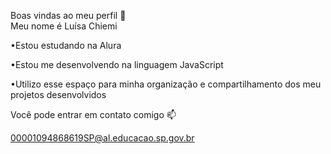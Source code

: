 Boas vindas ao meu perfil 🌹   
Meu nome é Luísa Chiemi 

•Estou estudando na Alura

•Estou me desenvolvendo na linguagem JavaScript

•Utilizo esse espaço para minha organização e compartilhamento dos meu projetos desenvolvidos

Você pode entrar em contato comigo 📫

00001094868619SP@al.educacao.sp.gov.br
